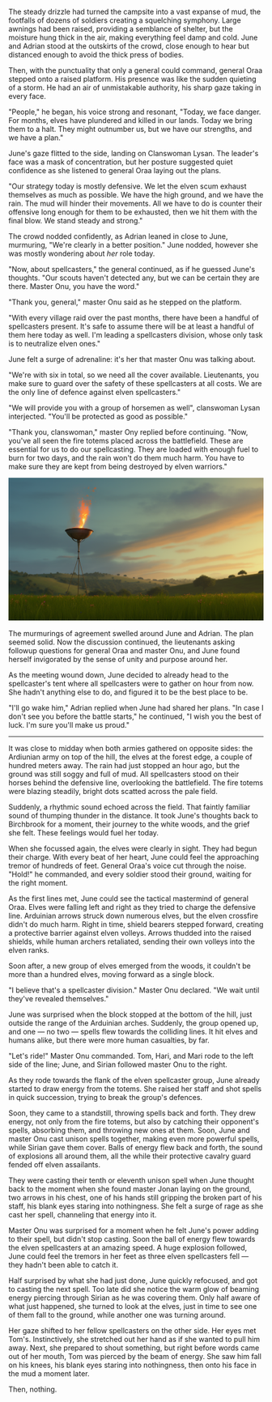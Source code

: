 
The steady drizzle had turned the campsite into a vast expanse of mud, the footfalls of dozens of soldiers creating a squelching symphony. Large awnings had been raised, providing a semblance of shelter, but the moisture hung thick in the air, making everything feel damp and cold. June and Adrian stood at the outskirts of the crowd, close enough to hear but distanced enough to avoid the thick press of bodies.

Then, with the punctuality that only a general could command, general Oraa stepped onto a raised platform. His presence was like the sudden quieting of a storm. He had an air of unmistakable authority, his sharp gaze taking in every face.

"People," he began, his voice strong and resonant, "Today, we face danger. For months, elves have plundered and killed in our lands. Today we bring them to a halt. They might outnumber us, but we have our strengths, and we have a plan."

June's gaze flitted to the side, landing on Clanswoman Lysan. The leader's face was a mask of concentration, but her posture suggested quiet confidence as she listened to general Oraa laying out the plans.

"Our strategy today is mostly defensive. We let the elven scum exhaust themselves as much as possible. We have the high ground, and we have the rain. The mud will hinder their movements. All we have to do is counter their offensive long enough for them to be exhausted, then we hit them with the final blow. We stand steady and strong."

The crowd nodded confidently, as Adrian leaned in close to June, murmuring, "We're clearly in a better position." June nodded, however she was mostly wondering about _her_ role today.

"Now, about spellcasters," the general continued, as if he guessed June's thoughts. "Our scouts haven't detected any, but we can be certain they are there. Master Onu, you have the word."

"Thank you, general," master Onu said as he stepped on the platform.

"With every village raid over the past months, there have been a handful of spellcasters present. It's safe to assume there will be at least a handful of them here today as well. I'm leading a spellcasters division, whose only task is to neutralize elven ones." 

June felt a surge of adrenaline: it's her that master Onu was talking about.

"We're with six in total, so we need all the cover available. Lieutenants, you make sure to guard over the safety of these spellcasters at all costs. We are the only line of defence against elven spellcasters."

"We will provide you with a group of horsemen as well", clanswoman Lysan interjected. "You'll be protected as good as possible."

"Thank you, clanswoman," master Ony replied before continuing. "Now, you've all seen the fire totems placed across the battlefield. These are essential for us to do our spellcasting. They are loaded with enough fuel to burn for two days, and the rain won't do them much harm. You have to make sure they are kept from being destroyed by elven warriors."

![](/resources/img/novel/11-01.png)

The murmurings of agreement swelled around June and Adrian. The plan seemed solid. Now the discussion continued, the lieutenants asking followup questions for general Oraa and master Onu, and June found herself invigorated by the sense of unity and purpose around her.

As the meeting wound down, June decided to already head to the spellcaster's tent where all spellcasters were to gather on hour from now. She hadn't anything else to do, and figured it to be the best place to be.

"I'll go wake him," Adrian replied when June had shared her plans. "In case I don't see you before the battle starts," he continued, "I wish you the best of luck. I'm sure you'll make us proud."

---

It was close to midday when both armies gathered on opposite sides: the Ardiunian army on top of the hill, the elves at the forest edge, a couple of hundred meters away. The rain had just stopped an hour ago, but the ground was still soggy and full of mud. All spellcasters stood on their horses behind the defensive line, overlooking the battlefield. The fire totems were blazing steadily, bright dots scatted across the pale field.

Suddenly, a rhythmic sound echoed across the field. That faintly familiar sound of thumping thunder in the distance. It took June's thoughts back to Birchbrook for a moment, their journey to the white woods, and the grief she felt. These feelings would fuel her today. 

When she focussed again, the elves were clearly in sight. They had begun their charge. With every beat of her heart, June could feel the approaching tremor of hundreds of feet. General Oraa's voice cut through the noise. "Hold!" he commanded, and every soldier stood their ground, waiting for the right moment.

As the first lines met, June could see the tactical mastermind of general Oraa. Elves were falling left and right as they tried to charge the defensive line. Arduinian arrows struck down numerous elves, but the elven crossfire didn't do much harm. Right in time, shield bearers stepped forward, creating a protective barrier against elven volleys. Arrows thudded into the raised shields, while human archers retaliated, sending their own volleys into the elven ranks.

Soon after, a new group of elves emerged from the woods, it couldn't be more than a hundred elves, moving forward as a single block. 

"I believe that's a spellcaster division." Master Onu declared. "We wait until they've revealed themselves."

June was surprised when the block stopped at the bottom of the hill, just outside the range of the Arduinian arches. Suddenly, the group opened up, and one — no two — spells flew towards the colliding lines. It hit elves and humans alike, but there were more human casualties, by far.

"Let's ride!" Master Onu commanded. Tom, Hari, and Mari rode to the left side of the line; June, and Sirian followed master Onu to the right. 

As they rode towards the flank of the elven spellcaster group, June already started to draw energy from the totems. She raised her staff and shot spells in quick succession, trying to break the group's defences.

Soon, they came to a standstill, throwing spells back and forth. They drew energy, not only from the fire totems, but also by catching their opponent's spells, absorbing them, and throwing new ones at them. Soon, June and master Onu cast unison spells together, making even more powerful spells, while Sirian gave them cover. Balls of energy flew back and forth, the sound of explosions all around them, all the while their protective cavalry guard fended off elven assailants.

They were casting their tenth or eleventh unison spell when June thought back to the moment when she found master Jonan laying on the ground, two arrows in his chest, one of his hands still gripping the broken part of his staff, his blank eyes staring into nothingness. She felt a surge of rage as she cast her spell, channeling that energy into it. 

Master Onu was surprised for a moment when he felt June's power adding to their spell, but didn't stop casting. Soon the ball of energy flew towards the elven spellcasters at an amazing speed. A huge explosion followed, June could feel the tremors in her feet as three elven spellcasters fell — they hadn't been able to catch it. 

Half surprised by what she had just done, June quickly refocused, and got to casting the next spell. Too late did she notice the warm glow of beaming energy piercing through Sirian as he was covering them. Only half aware of what just happened, she turned to look at the elves, just in time to see one of them fall to the ground, while another one was turning around.

Her gaze shifted to her fellow spellcasters on the other side. Her eyes met Tom's. Instinctively, she stretched out her hand as if she wanted to pull him away. Next, she prepared to shout something, but right before words came out of her mouth, Tom was pierced by the beam of energy. She saw him fall on his knees, his blank eyes staring into nothingness, then onto his face in the mud a moment later. 

Then, nothing.